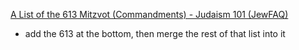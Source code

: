 
[A List of the 613 Mitzvot (Commandments) - Judaism 101 (JewFAQ)](https://www.jewfaq.org/613_commandments)

- add the 613 at the bottom, then merge the rest of that list into it